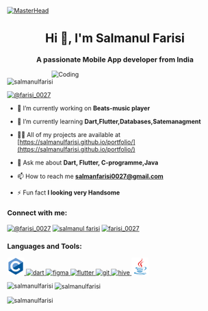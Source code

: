 [![MasterHead](https://1.bp.blogspot.com/-7A4WynwLsMw/XbBpCXG8fHI/AAAAAAAAMt4/uOa1bpLskYgrwGbllhSu2SDj_Mig8SXJQCLcBGAsYHQ/s1600/2000_600px.gif)](https://salmanulfarisi.github.io/portfolio/)
<h1 align="center">Hi 👋, I'm Salmanul Farisi</h1>
<h3 align="center">A passionate Mobile App developer from India</h3>
<img align="right" alt="Coding" width="400" src="https://cdn.dribbble.com/users/1162077/screenshots/3848914/programmer.gif">

<p align="left"> <img src="https://komarev.com/ghpvc/?username=salmanulfarisi&label=Profile%20views&color=0e75b6&style=flat" alt="salmanulfarisi" /> </p>

<p align="left"> <a href="https://twitter.com/@farisi_0027" target="blank"><img src="https://img.shields.io/twitter/follow/farisi_0027?logo=twitter&style=for-the-badge" alt="@farisi_0027" /></a> </p>

- 🔭 I’m currently working on **Beats-music player**

- 🌱 I’m currently learning **Dart,Flutter,Databases,Satemanagment**

- 👨‍💻 All of my projects are available at [https://salmanulfarisi.github.io/portfolio/](https://salmanulfarisi.github.io/portfolio/)

- 💬 Ask me about **Dart, Flutter, C-programme,Java**

- 📫 How to reach me **salmanfarisi0027@gmail.com**

- ⚡ Fun fact **I looking very Handsome**

<h3 align="left">Connect with me:</h3>
<p align="left">
<a href="https://twitter.com/@farisi_0027" target="blank"><img align="center" src="https://raw.githubusercontent.com/rahuldkjain/github-profile-readme-generator/master/src/images/icons/Social/twitter.svg" alt="@farisi_0027" height="30" width="40" /></a>
<a href="https://linkedin.com/in/salmanul farisi" target="blank"><img align="center" src="https://raw.githubusercontent.com/rahuldkjain/github-profile-readme-generator/master/src/images/icons/Social/linked-in-alt.svg" alt="salmanul farisi" height="30" width="40" /></a>
<a href="https://instagram.com/farisi_0027" target="blank"><img align="center" src="https://raw.githubusercontent.com/rahuldkjain/github-profile-readme-generator/master/src/images/icons/Social/instagram.svg" alt="farisi_0027" height="30" width="40" /></a>
</p>

<h3 align="left">Languages and Tools:</h3>
<p align="left"> <a href="https://www.cprogramming.com/" target="_blank" rel="noreferrer"> <img src="https://raw.githubusercontent.com/devicons/devicon/master/icons/c/c-original.svg" alt="c" width="40" height="40"/> </a> <a href="https://dart.dev" target="_blank" rel="noreferrer"> <img src="https://www.vectorlogo.zone/logos/dartlang/dartlang-icon.svg" alt="dart" width="40" height="40"/> </a> <a href="https://www.figma.com/" target="_blank" rel="noreferrer"> <img src="https://www.vectorlogo.zone/logos/figma/figma-icon.svg" alt="figma" width="40" height="40"/> </a> <a href="https://flutter.dev" target="_blank" rel="noreferrer"> <img src="https://www.vectorlogo.zone/logos/flutterio/flutterio-icon.svg" alt="flutter" width="40" height="40"/> </a> <a href="https://git-scm.com/" target="_blank" rel="noreferrer"> <img src="https://www.vectorlogo.zone/logos/git-scm/git-scm-icon.svg" alt="git" width="40" height="40"/> </a> <a href="https://hive.apache.org/" target="_blank" rel="noreferrer"> <img src="https://www.vectorlogo.zone/logos/apache_hive/apache_hive-icon.svg" alt="hive" width="40" height="40"/> </a> <a href="https://www.java.com" target="_blank" rel="noreferrer"> <img src="https://raw.githubusercontent.com/devicons/devicon/master/icons/java/java-original.svg" alt="java" width="40" height="40"/> </a> </p>

<p><img align="left" src="https://github-readme-stats.vercel.app/api/top-langs?username=salmanulfarisi&show_icons=true&locale=en&layout=compact" alt="salmanulfarisi" /></p>

<p>&nbsp;<img align="center" src="https://github-readme-stats.vercel.app/api?username=salmanulfarisi&show_icons=true&locale=en" alt="salmanulfarisi" /></p>

<p><img align="center" src="https://github-readme-streak-stats.herokuapp.com/?user=salmanulfarisi&" alt="salmanulfarisi" /></p>
